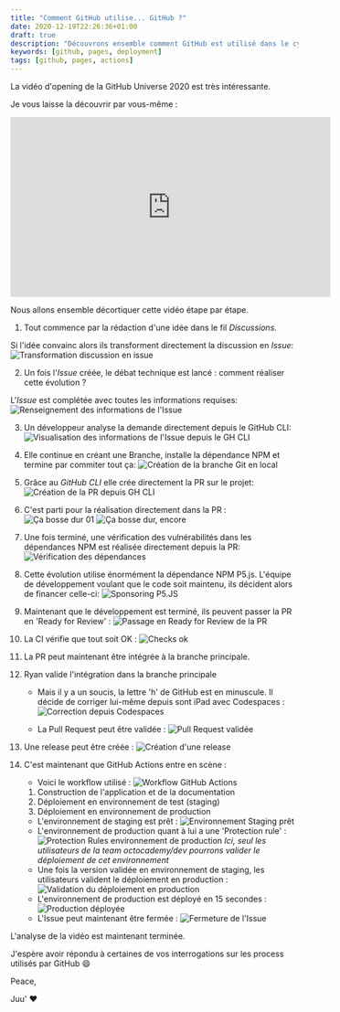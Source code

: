 ```yaml
---
title: "Comment GitHub utilise... GitHub ?"
date: 2020-12-19T22:26:36+01:00
draft: true
description: "Découvrons ensemble comment GitHub est utilisé dans le cycle de vie d'un ajout de fonctionnalité"
keywords: [github, pages, deployment]
tags: [github, pages, actions]
---
```

La vidéo d'opening de la GitHub Universe 2020 est très intéressante.

Je vous laisse la découvrir par vous-même :
<div style="text-align: center">
    <iframe width="560" height="315" src="https://www.youtube.com/embed/2m9nUP-e8Co" frameborder="0" allow="accelerometer; autoplay; clipboard-write; encrypted-media; gyroscope; picture-in-picture" allowfullscreen></iframe>
</div>

Nous allons ensemble décortiquer cette vidéo étape par étape.

1. Tout commence par la rédaction d'une idée dans le fil _Discussions_.

Si l'idée convainc alors ils transforment directement la discussion en _Issue_:
![Transformation discussion en issue](/static/blog/github-in-github/discussion-to-issue.png)

2. Un fois l'_Issue_ créée, le débat technique est lancé : comment réaliser cette évolution ?

L'_Issue_ est complétée avec toutes les informations requises:
![Renseignement des informations de l'Issue](/static/blog/github-in-github/issue-details.png)

3. Un développeur analyse la demande directement depuis le GitHub CLI:
![Visualisation des informations de l'Issue depuis le GH CLI](/static/blog/github-in-github/github-cli-view-issue.png)

4. Elle continue en créant une Branche, installe la dépendance NPM et termine par commiter tout ça:
![Création de la branche Git en local](/static/blog/github-in-github/branch-creation.png)

5. Grâce au _GitHub CLI_ elle crée directement la PR sur le projet:
![Création de la PR depuis GH CLI](/static/blog/github-in-github/pull-request-creation.png)

6. C'est parti pour la réalisation directement dans la PR :
![Ça bosse dur 01](/static/blog/github-in-github/working-hard-01.png)
![Ça bosse dur, encore](/static/blog/github-in-github/working-hard-02.png)

7. Une fois terminé, une vérification des vulnérabilités dans les dépendances NPM est réalisée directement depuis la PR:
![Vérification des dépendances](/static/blog/github-in-github/dependencies-verification-before-merging-request.png)

8. Cette évolution utilise énormément la dépendance NPM P5.js. L'équipe de développement voulant que le code soit maintenu, ils décident alors de financer celle-ci:
![Sponsoring P5.JS](/static/blog/github-in-github/sponsoring-p5js.png)

9. Maintenant que le développement est terminé, ils peuvent passer la PR en 'Ready for Review' :
![Passage en Ready for Review de la PR](/static/blog/github-in-github/ready-for-review.png)

10. La CI vérifie que tout soit OK :
![Checks ok](/static/blog/github-in-github/checks-ok.png)

11. La PR peut maintenant être intégrée à la branche principale.

12. Ryan valide l'intégration dans la branche principale
    * Mais il y a un soucis, la lettre 'h' de GitHub est en minuscule. Il décide de corriger lui-même depuis sont iPad avec Codespaces :
![Correction depuis Codespaces](/static/blog/github-in-github/codespaces.png)
    
    * La Pull Request peut être validée :
![Pull Request validée](/static/blog/github-in-github/pull-request-approved.png)
    
13. Une release peut être créée :
![Création d'une release](/static/blog/github-in-github/release-creation.png)

14. C'est maintenant que GitHub Actions entre en scène :
    * Voici le workflow utilisé :
![Workflow GitHub Actions](/static/blog/github-in-github/continiuous-deployment.png)
    1. Construction de l'application et de la documentation
    2. Déploiement en environnement de test (staging)
    3. Déploiement en environnement de production
    * L'environnement de staging est prêt :
![Environnement Staging prêt](/static/blog/github-in-github/staging-deployed.png)
    * L'environnement de production quant à lui a une 'Protection rule' :
![Protection Rules environnement de production](/static/blog/github-in-github/production-environement-rules.png)
_Ici, seul les utilisateurs de la team *octocademy/dev* pourrons valider le déploiement de cet environnement_
    * Une fois la version validée en environnement de staging, les utilisateurs valident le déploiement en production :
![Validation du déploiement en production](/static/blog/github-in-github/production-deployment-validation.png)
    * L'environnement de production est déployé en 15 secondes :
![Production déployée](/static/blog/github-in-github/production-deployed.png)
    * L'Issue peut maintenant être fermée :
![Fermeture de l'Issue](/static/blog/github-in-github/closing-issue.png)

L'analyse de la vidéo est maintenant terminée.

J'espère avoir répondu à certaines de vos interrogations sur les process utilisés par GitHub :smile: 

Peace,

Juu' :heart: 
    
    
